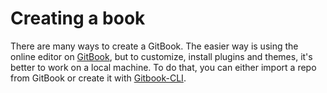 # Creating a book

There are many ways to create a GitBook. The easier way is using the online editor on [GitBook](https://www.gitbook.com/), but to customize, install plugins and themes, it's better to work on a local machine. To do that, you can either import a repo from GitBook or create it with [Gitbook-CLI](https://toolchain.gitbook.com/setup.html).
